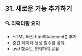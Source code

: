 ## 31. 새로운 기능 추가하기

### 🔍 리팩터링 요약

- HTML 버전 htmlStatement() 추가
- 중간 데이터 생성 함수를 공유
- usd 함수도 분리하여 공유
